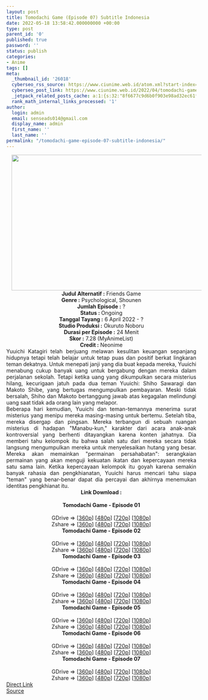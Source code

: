 ```yaml
---
layout: post
title: Tomodachi Game (Episode 07) Subtitle Indonesia
date: 2022-05-18 13:58:42.000000000 +00:00
type: post
parent_id: '0'
published: true
password: ''
status: publish
categories:
- Anime
tags: []
meta:
  _thumbnail_id: '26018'
  cyberseo_rss_source: https://www.ciunime.web.id/atom.xml?start-index=1
  cyberseo_post_link: https://www.ciunime.web.id/2022/04/tomodachi-game-subtitle-indonesia.html
  _jetpack_related_posts_cache: a:1:{s:32:"8f6677c9d6b0f903e98ad32ec61f8deb";a:2:{s:7:"expires";i:1657127108;s:7:"payload";a:3:{i:0;a:1:{s:2:"id";i:25921;}i:1;a:1:{s:2:"id";i:27015;}i:2;a:1:{s:2:"id";i:26918;}}}}
  rank_math_internal_links_processed: '1'
author:
  login: admin
  email: senseads014@gmail.com
  display_name: admin
  first_name: ''
  last_name: ''
permalink: "/tomodachi-game-episode-07-subtitle-indonesia/"
---
```

<div class="separator" style="clear: both; text-align: center;"><a href="https://blogger.googleusercontent.com/img/b/R29vZ2xl/AVvXsEivhcaBzexmk9OunyFTiSk4nBPtA4lBYMZGxJAUr3g82wxZ27W1kPSWIc6w6DISlp9aSm67VJctUKbG9n8yFYhTKsjvboEZN6bHW0xzcRKIhpK_HJ0OYQu9ptNW90LKjhffBV6I1ZjUTVmhfI8yUu2lmZfWMDr_Ep0jFyvfnb0ZrsErLTpBr-uRXk0i/s1280/Tomodachi%20Game.jpg" style="margin-left: 1em; margin-right: 1em;"><img border="0" data-original-height="720" data-original-width="1280" height="360" src="{{ site.baseurl }}/assets/2022/05/Tomodachi%20Game.jpg" width="640" /></a></div>
<div class="separator" style="clear: both; text-align: center;"></div>
<div style="text-align: center;"><b>Judul</b><b><b> Alternatif</b> :</b> Friends Game</div>
<div style="text-align: center;"><b><b>Genre :</b></b> Psychological, Shounen</div>
<div style="text-align: center;"><b>Jumlah Episode :</b> ?<br /><b>Status :&nbsp;</b>Ongoing<br /><b>Tanggal Tayang :</b> 6 April&nbsp;2022 - ?<br /><b>Studio Produksi :</b>&nbsp;Okuruto Noboru<br /><b>Durasi per Episode :</b> 24 Menit</div>
<div style="text-align: center;"><b>Skor :</b> 7.28 (MyAnimeList)</div>
<div style="text-align: center;"><b>Credit :</b>&nbsp;Neonime</div>
<div style="text-align: center;"></div>
<div style="text-align: justify;">
<div>Yuuichi Katagiri telah berjuang melawan kesulitan keuangan sepanjang hidupnya tetapi telah belajar untuk tetap puas dan positif berkat lingkaran teman dekatnya. Untuk menepati janji yang dia buat kepada mereka, Yuuichi menabung cukup banyak uang untuk bergabung dengan mereka dalam perjalanan sekolah. Tetapi ketika uang yang dikumpulkan secara misterius hilang, kecurigaan jatuh pada dua teman Yuuichi: Shiho Sawaragi dan Makoto Shibe, yang bertugas mengumpulkan pembayaran. Meski tidak bersalah, Shiho dan Makoto bertanggung jawab atas kegagalan melindungi uang saat tidak ada orang lain yang melapor.</div>
<div></div>
<div>Beberapa hari kemudian, Yuuichi dan teman-temannya menerima surat misterius yang menipu mereka masing-masing untuk bertemu. Setelah tiba, mereka disergap dan pingsan. Mereka terbangun di sebuah ruangan misterius di hadapan "Manabu-kun," karakter dari acara anak-anak kontroversial yang berhenti ditayangkan karena konten jahatnya. Dia memberi tahu kelompok itu bahwa salah satu dari mereka secara tidak langsung mengumpulkan mereka untuk menyelesaikan hutang yang besar. Mereka akan memainkan "permainan persahabatan": serangkaian permainan yang akan menguji kekuatan ikatan dan kepercayaan mereka satu sama lain. Ketika kepercayaan kelompok itu goyah karena semakin banyak rahasia dan pengkhianatan, Yuuichi harus mencari tahu siapa "teman" yang benar-benar dapat dia percayai dan akhirnya menemukan identitas pengkhianat itu.</div>
</div>
<div style="text-align: justify;"></div>
<div style="text-align: justify;"></div>
<div style="text-align: center;">
<div style="text-align: center;">
<div style="text-align: left;">
<div style="text-align: center;"><b>Link Download :</b></div>
<div style="text-align: center;"><b><br /></b></div>
<div style="text-align: center;"><span style="text-align: left;"><b>Tomodachi Game&nbsp;</b></span><b>- Episode 01</b></div>
<div style="text-align: center;"><b><br /></b></div>
<div style="text-align: center;">GDrive =&gt; [<a href="https://acefile.co/f/71910503/oploverz-tmg-01-mp4-360p-mp4" target="_blank" rel="noopener">360p</a>] [<a href="https://acefile.co/f/71917555/neonime_tmg-01-480p-zip" target="_blank" rel="noopener">480p</a>] [<a href="https://acefile.co/f/71927913/neonime_tmg-01-720p-zip" target="_blank" rel="noopener">720p</a>] [<a href="https://acefile.co/f/71917360/neonime_tmg-01-1080p-zip" target="_blank" rel="noopener">1080p</a>]</div>
<div style="text-align: center;">Zshare =&gt; [<a href="https://www99.zippyshare.com/v/mA4RYpp9/file.html" target="_blank" rel="noopener">360p</a>] [<a href="https://www100.zippyshare.com/v/tfBZjpIo/file.html" target="_blank" rel="noopener">480p</a>] [<a href="https://www106.zippyshare.com/v/3ANxy275/file.html" target="_blank" rel="noopener">720p</a>] [<a href="https://www16.zippyshare.com/v/gOx7kU73/file.html" target="_blank" rel="noopener">1080p</a>]</div>
<div style="text-align: center;"></div>
<div style="text-align: center;">
<div><span style="text-align: left;"><b>Tomodachi Game&nbsp;</b></span><b>- Episode 02</b></div>
<div><b><br /></b></div>
<div>GDrive =&gt; [<a href="https://acefile.co/f/72473048/toga-02-360p-samehadaku-care-mp4" target="_blank" rel="noopener">360p</a>] [<a href="https://acefile.co/f/72473055/toga-02-480p-samehadaku-care-mp4" target="_blank" rel="noopener">480p</a>] [<a href="https://acefile.co/f/72473258/toga-02-mp4hd-samehadaku-care-mp4" target="_blank" rel="noopener">720p</a>] [<a href="https://acefile.co/f/72473732/toga-02-fullhd-samehadaku-care-mp4" target="_blank" rel="noopener">1080p</a>]</div>
<div>Zshare =&gt; [<a href="https://www112.zippyshare.com/v/pTop1ufv/file.html" target="_blank" rel="noopener">360p</a>] [<a href="https://www112.zippyshare.com/v/UDlglloU/file.html" target="_blank" rel="noopener">480p</a>] [<a href="https://www74.zippyshare.com/v/zOUMNGYU/file.html" target="_blank" rel="noopener">720p</a>] [<a href="https://www76.zippyshare.com/v/DiQiF5nm/file.html" target="_blank" rel="noopener">1080p</a>]</div>
<div></div>
<div>
<div><span style="text-align: left;"><b>Tomodachi Game&nbsp;</b></span><b>- Episode 03</b></div>
<div><b><br /></b></div>
<div>GDrive =&gt; [<a href="https://acefile.co/f/73015095/toga-03-360p-samehadaku-care-mp4" target="_blank" rel="noopener">360p</a>] [<a href="https://acefile.co/f/73015099/toga-03-480p-samehadaku-care-mp4" target="_blank" rel="noopener">480p</a>] [<a href="https://acefile.co/f/73015235/toga-03-mp4hd-samehadaku-care-mp4" target="_blank" rel="noopener">720p</a>] [<a href="https://acefile.co/f/73015488/toga-03-fullhd-samehadaku-care-mp4" target="_blank" rel="noopener">1080p</a>]</div>
<div>Zshare =&gt; [<a href="https://www105.zippyshare.com/v/7bXi7DiT/file.html" target="_blank" rel="noopener">360p</a>] [<a href="https://www105.zippyshare.com/v/9UAeAjYR/file.html" target="_blank" rel="noopener">480p</a>] [<a href="https://www14.zippyshare.com/v/quem4xnQ/file.html" target="_blank" rel="noopener">720p</a>] [<a href="https://www114.zippyshare.com/v/FhWN1zIn/file.html" target="_blank" rel="noopener">1080p</a>]</div>
</div>
<div></div>
<div>
<div><span style="text-align: left;"><b>Tomodachi Game&nbsp;</b></span><b>- Episode 04</b></div>
<div><b><br /></b></div>
<div>GDrive =&gt; [<a href="https://acefile.co/f/73555056/toga-04-360p-samehadaku-care-mp4" target="_blank" rel="noopener">360p</a>] [<a href="https://acefile.co/f/73555063/toga-04-480p-samehadaku-care-mp4" target="_blank" rel="noopener">480p</a>] [<a href="https://acefile.co/f/73555286/toga-04-mp4hd-samehadaku-care-mp4" target="_blank" rel="noopener">720p</a>] [<a href="https://acefile.co/f/73555471/toga-04-fullhd-samehadaku-care-mp4" target="_blank" rel="noopener">1080p</a>]</div>
<div>Zshare =&gt; [<a href="https://www88.zippyshare.com/v/lXCSB0hV/file.html" target="_blank" rel="noopener">360p</a>] [<a href="https://www88.zippyshare.com/v/IirUl9Dd/file.html" target="_blank" rel="noopener">480p</a>] [<a href="https://www116.zippyshare.com/v/StL08W8s/file.html" target="_blank" rel="noopener">720p</a>] [<a href="https://www91.zippyshare.com/v/XTdCaBUj/file.html" target="_blank" rel="noopener">1080p</a>]</div>
</div>
<div></div>
<div>
<div><span style="text-align: left;"><b>Tomodachi Game&nbsp;</b></span><b>- Episode 05</b></div>
<div><b><br /></b></div>
<div>GDrive =&gt; [<a href="https://acefile.co/f/74019881/toga-05-360p-samehadaku-care-mp4" target="_blank" rel="noopener">360p</a>] [<a href="https://acefile.co/f/74019890/toga-05-480p-samehadaku-care-mp4" target="_blank" rel="noopener">480p</a>] [<a href="https://acefile.co/f/74020582/toga-05-mp4hd-samehadaku-care-mp4" target="_blank" rel="noopener">720p</a>] [<a href="https://acefile.co/f/74020477/toga-05-fullhd-samehadaku-care-mp4" target="_blank" rel="noopener">1080p</a>]</div>
<div>Zshare =&gt; [<a href="https://www5.zippyshare.com/v/Bs4a6YpR/file.html" target="_blank" rel="noopener">360p</a>] [<a href="https://www5.zippyshare.com/v/aSsP2IAb/file.html" target="_blank" rel="noopener">480p</a>] [<a href="https://www11.zippyshare.com/v/ylv8uhju/file.html" target="_blank" rel="noopener">720p</a>] [<a href="https://www83.zippyshare.com/v/3Eayug0g/file.html" target="_blank" rel="noopener">1080p</a>]</div>
</div>
<div></div>
<div>
<div><span style="text-align: left;"><b>Tomodachi Game&nbsp;</b></span><b>- Episode 06</b></div>
<div><b><br /></b></div>
<div>GDrive =&gt; [<a href="https://acefile.co/f/74535173/toga-06-360p-samehadaku-care-mp4" target="_blank" rel="noopener">360p</a>] [<a href="https://acefile.co/f/74535178/toga-06-480p-samehadaku-care-mp4" target="_blank" rel="noopener">480p</a>] [<a href="https://acefile.co/f/74535324/toga-06-mp4hd-samehadaku-care-mp4" target="_blank" rel="noopener">720p</a>] [<a href="https://acefile.co/f/74535697/toga-06-fullhd-samehadaku-care-mp4" target="_blank" rel="noopener">1080p</a>]</div>
<div>Zshare =&gt; [<a href="https://www48.zippyshare.com/v/WLgbqzH2/file.html" target="_blank" rel="noopener">360p</a>] [<a href="https://www48.zippyshare.com/v/jUWIzdpk/file.html" target="_blank" rel="noopener">480p</a>] [<a href="https://www53.zippyshare.com/v/Q367JJiu/file.html" target="_blank" rel="noopener">720p</a>] [<a href="https://www61.zippyshare.com/v/b9ErfPIx/file.html" target="_blank" rel="noopener">1080p</a>]</div>
</div>
<div></div>
<div>
<div><span style="text-align: left;"><b>Tomodachi Game&nbsp;</b></span><b>- Episode 07</b></div>
<div><b><br /></b></div>
<div>GDrive =&gt; [<a href="https://acefile.co/f/75030597/toga-07-360p-samehadaku-care-mp4" target="_blank" rel="noopener">360p</a>] [<a href="https://acefile.co/f/75030601/toga-07-480p-samehadaku-care-mp4" target="_blank" rel="noopener">480p</a>] [<a href="https://acefile.co/f/75030827/toga-07-mp4hd-samehadaku-care-mp4" target="_blank" rel="noopener">720p</a>] [<a href="https://acefile.co/f/75031558/toga-07-fullhd-samehadaku-care-mp4" target="_blank" rel="noopener">1080p</a>]</div>
<div>Zshare =&gt; [<a href="https://www72.zippyshare.com/v/qyB68QNi/file.html" target="_blank" rel="noopener">360p</a>] [<a href="https://www72.zippyshare.com/v/FGBOt5w7/file.html" target="_blank" rel="noopener">480p</a>] [<a href="https://www97.zippyshare.com/v/6dWL4Iip/file.html" target="_blank" rel="noopener">720p</a>] [<a href="https://www87.zippyshare.com/v/UlaYFwbq/file.html" target="_blank" rel="noopener">1080p</a>]</div>
</div>
</div>
</div>
</div>
</div>
<link rel="stylesheet" href="https://cdnjs.cloudflare.com/ajax/libs/font-awesome/4.7.0/css/font-awesome.min.css" />
<div class="divbtn"> <a href="https://handymansurrender.com/fihup8buzv?key=94550f7ce39444073321dde3b8782f97" class="btn"><i class="fa fa-download"></i> Direct Link</a> <br /><a href="https://www.ciunime.web.id/2022/04/tomodachi-game-subtitle-indonesia.html">Source</a> </div>
